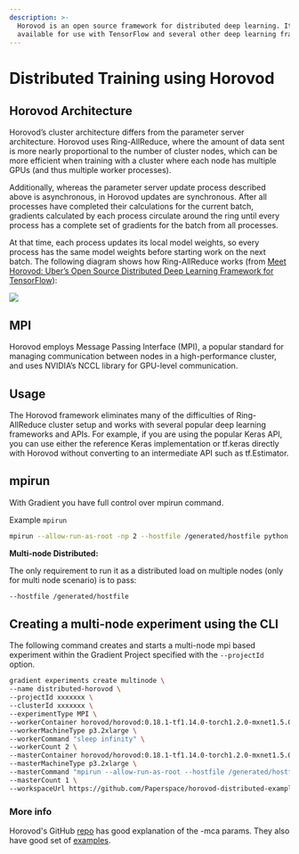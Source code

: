 ```yaml
---
description: >-
  Horovod is an open source framework for distributed deep learning. It is
  available for use with TensorFlow and several other deep learning frameworks
---
```


# Distributed Training using Horovod

## Horovod Architecture

Horovod’s cluster architecture differs from the parameter server architecture. Horovod uses Ring-AllReduce, where the amount of data sent is more nearly proportional to the number of cluster nodes, which can be more efficient when training with a cluster where each node has multiple GPUs \(and thus multiple worker processes\).

Additionally, whereas the parameter server update process described above is asynchronous, in Horovod updates are synchronous. After all processes have completed their calculations for the current batch, gradients calculated by each process circulate around the ring until every process has a complete set of gradients for the batch from all processes.

At that time, each process updates its local model weights, so every process has the same model weights before starting work on the next batch. The following diagram shows how Ring-AllReduce works \(from [Meet Horovod: Uber’s Open Source Distributed Deep Learning Framework for TensorFlow](https://eng.uber.com/horovod/)\):

![](https://d2908q01vomqb2.cloudfront.net/f1f836cb4ea6efb2a0b1b99f41ad8b103eff4b59/2019/08/28/distributed-tensorflow-sagemaker-2.gif)

## MPI 

Horovod employs Message Passing Interface \(MPI\), a popular standard for managing communication between nodes in a high-performance cluster, and uses NVIDIA’s NCCL library for GPU-level communication.

## Usage

The Horovod framework eliminates many of the difficulties of Ring-AllReduce cluster setup and works with several popular deep learning frameworks and APIs. For example, if you are using the popular Keras API, you can use either the reference Keras implementation or tf.keras directly with Horovod without converting to an intermediate API such as tf.Estimator.

## mpirun

With Gradient you have full control over mpirun command.

Example `mpirun`

```bash
mpirun --allow-run-as-root -np 2 --hostfile /generated/hostfile python main.py 
```

**Multi-node Distributed:**

The only requirement to run it as a distributed load on multiple nodes \(only for multi node scenario\) is to pass:

```bash
--hostfile /generated/hostfile
```

## Creating a multi-node experiment using the CLI

The following command creates and starts a multi-node mpi based experiment within the Gradient Project specified with the `--projectId` option.  

```bash
gradient experiments create multinode \
--name distributed-horovod \
--projectId xxxxxxx \
--clusterId xxxxxxx \
--experimentType MPI \
--workerContainer horovod/horovod:0.18.1-tf1.14.0-torch1.2.0-mxnet1.5.0-py3.6 \
--workerMachineType p3.2xlarge \
--workerCommand "sleep infinity" \
--workerCount 2 \
--masterContainer horovod/horovod:0.18.1-tf1.14.0-torch1.2.0-mxnet1.5.0-py3.6 \
--masterMachineType p3.2xlarge \
--masterCommand "mpirun --allow-run-as-root --hostfile /generated/hostfile -bind-to none -map-by slot -mca pml ob1 -mca btl ^openib python main.py"  \
--masterCount 1 \
--workspaceUrl https://github.com/Paperspace/horovod-distributed-example.git \
```

### More info

Horovod's GitHub [repo](https://github.com/horovod/horovod/) has good explanation of the -mca params. They also have good set of [examples](https://github.com/horovod/horovod/tree/master/examples).

